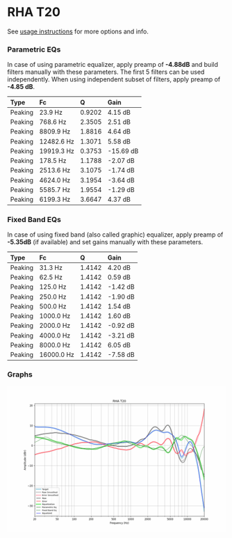 # RHA T20
See [usage instructions](https://github.com/jaakkopasanen/AutoEq#usage) for more options and info.

### Parametric EQs
In case of using parametric equalizer, apply preamp of **-4.88dB** and build filters manually
with these parameters. The first 5 filters can be used independently.
When using independent subset of filters, apply preamp of **-4.85 dB**.

| Type    | Fc         |      Q | Gain      |
|:--------|:-----------|:-------|:----------|
| Peaking | 23.9 Hz    | 0.9202 | 4.15 dB   |
| Peaking | 768.6 Hz   | 2.3505 | 2.51 dB   |
| Peaking | 8809.9 Hz  | 1.8816 | 4.64 dB   |
| Peaking | 12482.6 Hz | 1.3071 | 5.58 dB   |
| Peaking | 19919.3 Hz | 0.3753 | -15.69 dB |
| Peaking | 178.5 Hz   | 1.1788 | -2.07 dB  |
| Peaking | 2513.6 Hz  | 3.1075 | -1.74 dB  |
| Peaking | 4624.0 Hz  | 3.1954 | -3.64 dB  |
| Peaking | 5585.7 Hz  | 1.9554 | -1.29 dB  |
| Peaking | 6199.3 Hz  | 3.6647 | 4.37 dB   |

### Fixed Band EQs
In case of using fixed band (also called graphic) equalizer, apply preamp of **-5.35dB**
(if available) and set gains manually with these parameters.

| Type    | Fc         |      Q | Gain     |
|:--------|:-----------|:-------|:---------|
| Peaking | 31.3 Hz    | 1.4142 | 4.20 dB  |
| Peaking | 62.5 Hz    | 1.4142 | 0.59 dB  |
| Peaking | 125.0 Hz   | 1.4142 | -1.42 dB |
| Peaking | 250.0 Hz   | 1.4142 | -1.90 dB |
| Peaking | 500.0 Hz   | 1.4142 | 1.54 dB  |
| Peaking | 1000.0 Hz  | 1.4142 | 1.60 dB  |
| Peaking | 2000.0 Hz  | 1.4142 | -0.92 dB |
| Peaking | 4000.0 Hz  | 1.4142 | -3.21 dB |
| Peaking | 8000.0 Hz  | 1.4142 | 6.05 dB  |
| Peaking | 16000.0 Hz | 1.4142 | -7.58 dB |

### Graphs
![](./RHA%20T20.png)